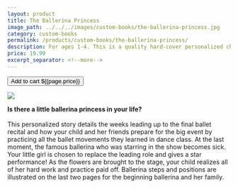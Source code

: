```yaml
---
layout: product
title: The Ballerina Princess
image_path: ../../../images/custom-books/the-ballerina-princess.jpg
category: custom-books
permalink: /products/custom-books/the-ballerina-princess/
description: For ages 1-4. This is a quality hard-cover personalized children's book. Washable hard covers. Fully illustrated color pages. 36 pages.
price: 19.99
excerpt_separator: <!--more-->
---
```


<button class="bg-blue-500 hover:bg-blue-700 text-white font-bold my-2 py-2 px-4 rounded w-full snipcart-add-item" 
data-item-id="the-ballerina-princess" 
data-item-price="19.99"
data-item-url="https://www.karenix.com/shop"
data-item-description="For ages 4-10. This is a quality hard-cover personalized children's book. Washable hard covers. Fully illustrated color pages. 36 pages."
data-item-image="{{page.image_path}}"
data-item-name="The Ballerina Princess"
data-item-custom1-name="Whose child was invited to recital?"
data-item-custom2-name="Ballet Teacher Name (optional)"
data-item-custom10-name="Age (optional)"
data-item-custom11-name="First Name"
data-item-custom12-name="Last Name"
data-item-custom13-name="Middle Name (optional)"
data-item-custom14-name="Use Nickname (optional)"
data-item-custom15-name="Hometown"
data-item-custom16-name="Friends"
data-item-custom17-name="Dedication (with love from)"
data-item-custom18-name="Book From (Mom & Dad"
data-item-custom19-name="Date of Gift"
data-item-custom20-name="Gender"
data-item-custom20-options="Girl"
data-item-custom21-name="Version"
data-item-custom21-options="Ethnic"
data-item-categories="books|children">
Add to cart ${{page.price}}
</button>

<!--more-->

<div class="flex flex-wrap">
  <div class="w-64 p-4 h-auto">
    <a data-fancybox="gallery" href="{{ page.image_path }}"><img src="{{ page.image_path }}"></a>
  </div>
  <div class="sm:flex-1">
    <p class="p-4 text-gray-700">
      <strong>
        Is there a little ballerina princess in your life?
      </strong>
      <br><br>
      This personalized story details the weeks leading up to the final ballet recital and how your child and her
      friends prepare for the big event by practicing all the ballet movements they learned in dance class. At the last
      moment, the famous ballerina who was starring in the show becomes sick.
      Your little girl is chosen to replace the leading role and gives a star performance! As the flowers are brought to
      the stage, your child realizes all of her hard work and practice paid off.
      Ballerina steps and positions are illustrated on the last two pages for the beginning ballerina and her family.
    </p>
  </div>
</div>